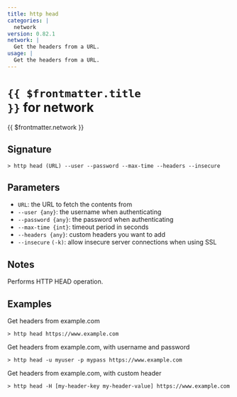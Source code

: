 ```yaml
---
title: http head
categories: |
  network
version: 0.82.1
network: |
  Get the headers from a URL.
usage: |
  Get the headers from a URL.
---
```


# <code>{{ $frontmatter.title }}</code> for network

<div class='command-title'>{{ $frontmatter.network }}</div>

## Signature

```> http head (URL) --user --password --max-time --headers --insecure```

## Parameters

 -  `URL`: the URL to fetch the contents from
 -  `--user {any}`: the username when authenticating
 -  `--password {any}`: the password when authenticating
 -  `--max-time {int}`: timeout period in seconds
 -  `--headers {any}`: custom headers you want to add
 -  `--insecure` `(-k)`: allow insecure server connections when using SSL

## Notes
Performs HTTP HEAD operation.
## Examples

Get headers from example.com
```shell
> http head https://www.example.com

```

Get headers from example.com, with username and password
```shell
> http head -u myuser -p mypass https://www.example.com

```

Get headers from example.com, with custom header
```shell
> http head -H [my-header-key my-header-value] https://www.example.com

```

